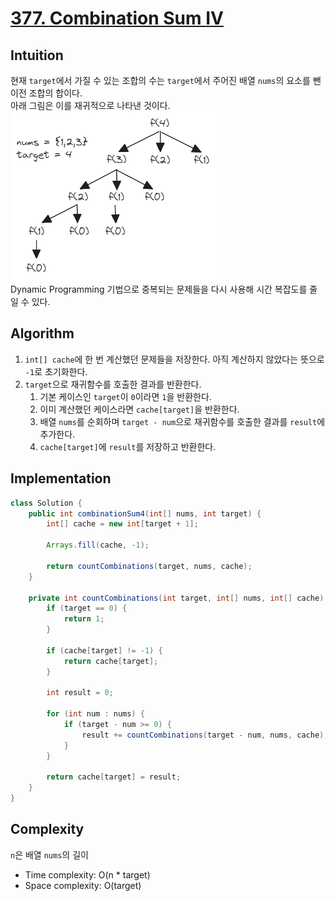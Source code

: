 # [377. Combination Sum IV](https://leetcode.com/problems/combination-sum-iv/)

## Intuition
현재 `target`에서 가질 수 있는 조합의 수는 `target`에서 주어진 배열 `nums`의 요소를 뺀 이전 조합의 합이다.\
아래 그림은 이를 재귀적으로 나타낸 것이다.\
![0377-01.png](../img/0377-01.png)\
Dynamic Programming 기법으로 중복되는 문제들을 다시 사용해 시간 복잡도를 줄일 수 있다.

## Algorithm
1. `int[] cache`에 한 번 계산했던 문제들을 저장한다. 아직 계산하지 않았다는 뜻으로 `-1`로 초기화한다.
2. `target`으로 재귀함수를 호출한 결과를 반환한다.
   1. 기본 케이스인 `target`이 `0`이라면 `1`을 반환한다.
   2. 이미 계산했던 케이스라면 `cache[target]`을 반환한다.
   3. 배열 `nums`를 순회하며 `target - num`으로 재귀함수를 호출한 결과를 `result`에 추가한다.
   4. `cache[target]`에 `result`를 저장하고 반환한다.

## Implementation
```java
class Solution {
    public int combinationSum4(int[] nums, int target) {
        int[] cache = new int[target + 1];

        Arrays.fill(cache, -1);

        return countCombinations(target, nums, cache);
    }

    private int countCombinations(int target, int[] nums, int[] cache) {
        if (target == 0) {
            return 1;
        }

        if (cache[target] != -1) {
            return cache[target];
        }

        int result = 0;

        for (int num : nums) {
            if (target - num >= 0) {
                result += countCombinations(target - num, nums, cache);
            }
        }

        return cache[target] = result;
    }
}
```

## Complexity
`n`은 배열 `nums`의 길이
- Time complexity: O(n * target)
- Space complexity: O(target)
